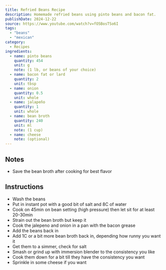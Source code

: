 ```yaml
---
title: Refried Beans Recipe
description: Homemade refried beans using pinto beans and bacon fat.
publishDate: 2024-12-22
source: https://www.youtube.com/watch?v=fO5BosTSo6I
tags:
  - "beans"
  - "mexican"
category:
  - Recipes
ingredients:
  - name: pinto beans
    quantity: 454
    unit: g
    note: (1 lb, or beans of your choice)
  - name: bacon fat or lard
    quantity: 2
    unit: tbsp
  - name: onion
    quantity: 0.5
    unit: whole
  - name: jalapeño
    quantity: 1
    unit: whole
  - name: bean broth
    quantity: 240
    unit: ml
    note: (1 cup)
  - name: cheese
    note: (optional)
---
```


## Notes

- Save the bean broth after cooking for best flavor

## Instructions

- Wash the beans
- Put in instant pot with a good bit of salt and 8C of water
- Cook on 45min on bean setting (high pressure) then let sit for at least 20-30min
- Strain out the bean broth but keep it
- Cook the jalepeno and onion in a pan with the bacon grease
- Add the beans back in
- Add 1C or a bit more bean broth back in, depending how runny you want it
- Get them to a simmer, check for salt
- Smash or grind up with immersion blender to the consistency you like
- Cook them down for a bit till they have the consistency you want
- Sprinkle in some cheese if you want
